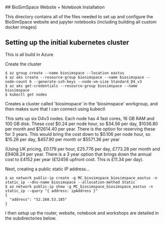 ## BioSimSpace Website + Notebook Installation

This directory contains all of the files needed to set up and configure
the BioSimSpace website and jupyter notebooks (including building all
custom docker images)

## Setting up the initial kubernetes cluster

This is all build in Azure

Create the cluster

```
$ az group create --name biosimspace --location eastus
$ az aks create --resource-group biosimspace --name biosimspace --node-count 6 --generate-ssh-keys --node-vm-size Standard_D4_v3
$ az aks get-credentials --resource-group biosimspace --name biosimspace
$ kubectl get nodes
```

Creates a cluster called 'biosimspace' in the 'biosimspace' workgroup,
and then makes sure that I can connect using kubectl

This sets up six D4v3 nodes. Each node has 4 fast cores, 16 GB RAM and 100 GB disk.
These cost $0.24 per node hour, so $34.56 per day, $1036.80 per month and $12614.40
per year. There is the option for reserving these for 3 years. This would bring
the cost down to $0.106 per node hour, so $15.26 per day, $457.90 per month or
$5571.36 per year 

(Using UK pricing, £0.179 per hour, £25.776 per day, £773.28 per month
and £9408.24 per year. There is a 3 year option that brings down the annual cost to £4152 per year
(£12456 upfront cost. This is £11.34 per day).

Next, creating a public static IP address...

```
$ az network public-ip create -g MC_biosimspace_biosimspace_eastus -n static_ip --dns-name biosimspace --allocation-method Static
$ az network public-ip show -g MC_biosimspace_biosimspace_eastus -n static_ip --query "{ address: ipAddress }"
{
  "address": "52.168.53.185"
}
```

I then setup up the router, website, notebook and workshops are detailed
in the subdirectories below.

